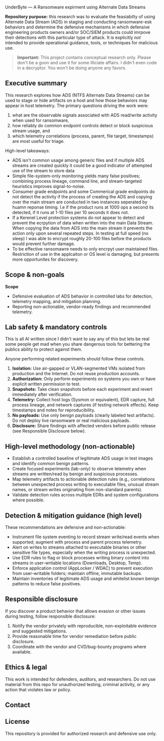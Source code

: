  UnderByte — A Ransomware expirment using Alternate Data Streams 

**Repository purpose:** this research was to evaluate the feasiabilty of using Alternate Data Stream (ADS) in staging and conducting ransomware-esk behaviors and determine the defensive mechanisms in which defensive engineering products owners and/or SOC/SIEM products could imrpove their detections with this particular type of attack.  It is explicitly *not* intended to provide operational guidance, tools, or techniques for malicious use.

> **Important:** This project contains conceptual research only. Please don't be a goon and use it for some illiciate affairs. I didn't even code in a decryptor. You won't be doing anyone any favors. 

## Executive summary
This research explores how ADS (NTFS Alternate Data Streams) can be used to stage or hide artifacts on a host and how those behaviors may appear in host telemetry. The primary questions driving the work were: 
1) what are the observable signals associated with ADS read/write activity when used for ransomware, 
2) how reliably do common endpoint controls detect or block suspicious stream usage, and 
3) which telemetry correlations (process, parent, file target, timestamps) are most useful for triage.

High-level takeaways:
- ADS isn't common usage among generic files and if multiple ADS streams are created quickly it could be a good indicator of attempted use of the stream to store data
- Simple file-system-only monitoring yields many false positives; combining process lineage, command line, and stream-targeted heuristics improves signal-to-noise.
- Consumer grade endpoints and some Commerical grade endpoints do not detect the activity if the process of creating the ADS and copying over the main stream are conducted in two instances seperated by huamn reponse timing. I.e if the product runs at 1000 ops a second its detected, if it runs at 1-10 files per 10 seconds it does not.
- If a Kerenel Level protection systems do not appear to detect and prevent the ecrpytion of data when written into the main Data Stream. When copying the data from ADS into the main stream it prevents the action only upon several repeated steps. In testing at full speed (no sleep) I was able to encrypt roughly 20-100 files before the products would prevent further damage. 
- To be effective ransomawre needs to only encrpyt user maintained files. Restriction of use in the applcaiton or OS level is damaging, but presents more opportunites for discovery. 

## Scope & non-goals
**Scope**
- Defensive evaluation of ADS behavior in controlled labs for detection, telemetry mapping, and mitigation planning.
- Reporting non-actionable, vendor-ready findings and recommended telemetry.



## Lab safety & mandatory controls  

This is all AI written since I didn't want to say any of this but lets be real some people get mad when you share dangerous tools for bettering the publics ability to protect against them. 

Anyone performing related experiments should follow these controls. 

1. **Isolation:** Use air-gapped or VLAN-segmented VMs isolated from production and the Internet. Do not reuse production accounts.
2. **Authorization:** Only perform experiments on systems you own or have explicit written permission to test.
3. **Snapshots:** Take clean snapshots before each experiment and revert immediately after verification.
4. **Telemetry:** Collect host logs (Sysmon or equivalent), EDR capture, full process lineage, and network captures (if testing network effects). Keep timestamps and notes for reproducibility.
5. **No payloads:** Use only benign payloads (clearly labeled test artifacts). Do not deploy live ransomware or real malicious payloads.
6. **Disclosure:** Share findings with affected vendors before public release (see Responsible Disclosure below).

## High-level methodology (non-actionable)
- Establish a controlled baseline of legitimate ADS usage in test images and identify common benign patterns.
- Create focused experiments (lab-only) to observe telemetry when streams are written/read by benign and suspicious processes.
- Map telemetry artifacts to actionable detection rules (e.g., correlations between unexpected process writing to executable files, unusual stream names, or stream writes originating from non-standard parents).
- Validate detection rules across multiple EDRs and system configurations where possible.

## Detection & mitigation guidance (high level)
These recommendations are defensive and non-actionable:
- Instrument file system eventing to record stream write/read events when supported; augment with process and parent process telemetry.
- Alert on writes to streams attached to executable binaries or other sensitive file types, especially when the writing process is unexpected.
- Use EDR rules to flag or block processes writing binary content into streams in user-writable locations (Downloads, Desktop, Temp).
- Enforce application control (AppLocker / WDAC) to prevent execution from user-writable folders; maintain offline, immutable backups.
- Maintain inventories of legitimate ADS usage and whitelist known benign patterns to reduce false positives.

## Responsible disclosure
If you discover a product behavior that allows evasion or other issues during testing, follow responsible disclosure:
1. Notify the vendor privately with reproducible, non-exploitable evidence and suggested mitigations.
2. Provide reasonable time for vendor remediation before public disclosure.
3. Coordinate with the vendor and CVD/bug-bounty programs where available.

## Ethics & legal
This work is intended for defenders, auditors, and researchers. Do not use material from this repo for unauthorized testing, criminal activity, or any action that violates law or policy. 

## Contact


## License
This repository is provided for authorized research and defensive use only.
